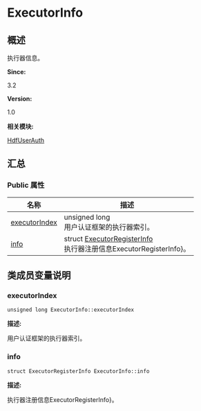 # ExecutorInfo


## 概述

执行器信息。

**Since:**

3.2

**Version:**

1.0

**相关模块:**

[HdfUserAuth](_hdf_user_auth.md)


## 汇总


### Public 属性

  | 名称 | 描述 | 
| -------- | -------- |
| [executorIndex](#executorindex) | unsigned&nbsp;long<br/>用户认证框架的执行器索引。 | 
| [info](#info) | struct&nbsp;[ExecutorRegisterInfo](_executor_register_info.md)<br/>执行器注册信息ExecutorRegisterInfo}。 | 


## 类成员变量说明


### executorIndex

  
```
unsigned long ExecutorInfo::executorIndex
```

**描述:**

用户认证框架的执行器索引。


### info

  
```
struct ExecutorRegisterInfo ExecutorInfo::info
```

**描述:**

执行器注册信息ExecutorRegisterInfo}。

